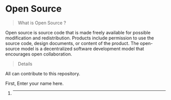 # Open Source

> What is Open Source ?

Open source is source code that is made freely available for possible modification and redistribution. Products include permission to use the source code, design documents, or content of the product. The open-source model is a decentralized software development model that encourages open collaboration.

> Details

All can contribute to this repository.

First, Enter your name here.

1. _ _ _ _ _ _ _ _
